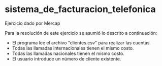 # sistema_de_facturacion_telefonica
Ejercicio dado por Mercap

Para la resolución de este ejercicio se asumió lo descrito a continuación:
- El programa lee el archivo "clientes.csv" para realizar las cuentas.
- Todas las llamadas internacionales tienen el mismo costo.
- Todas las llamadas nacionales tienen el mismo costo.
- El usuario introduce un número de cliente existente.
